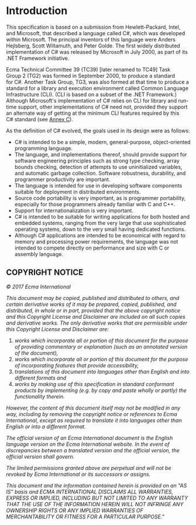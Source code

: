 # Introduction

This specification is based on a submission from Hewlett-Packard, Intel, and Microsoft, that described a language called C#, which was developed within Microsoft. The principal inventors of this language were Anders Hejlsberg, Scott Wiltamuth, and Peter Golde. The first widely distributed implementation of C# was released by Microsoft in July 2000, as part of its .NET Framework initiative.

Ecma Technical Committee 39 (TC39) \[later renamed to TC49\] Task Group 2 (TG2) was formed in September 2000, to produce a standard for C#. Another Task Group, TG3, was also formed at that time to produce a standard for a library and execution environment called Common Language Infrastructure (CLI). (CLI is based on a subset of the .NET Framework.) Although Microsoft's implementation of C# relies on CLI for library and run-time support, other implementations of C# need not, provided they support an alternate way of getting at the minimum CLI features required by this C# standard (see [Annex C](standard-library.md#annex-c-standard-library)).

As the definition of C# evolved, the goals used in its design were as follows:

- C# is intended to be a simple, modern, general-purpose, object-oriented programming language.
- The language, and implementations thereof, should provide support for software engineering principles such as strong type checking, array bounds checking, detection of attempts to use uninitialized variables, and automatic garbage collection. Software robustness, durability, and programmer productivity are important.
- The language is intended for use in developing software components suitable for deployment in distributed environments.
- Source code portability is very important, as is programmer portability, especially for those programmers already familiar with C and C++.
- Support for internationalization is very important.
- C# is intended to be suitable for writing applications for both hosted and embedded systems, ranging from the very large that use sophisticated operating systems, down to the very small having dedicated functions.
- Although C# applications are intended to be economical with regard to memory and processing power requirements, the language was not intended to compete directly on performance and size with C or assembly language.

## COPYRIGHT NOTICE

*© 2017 Ecma International*

*This document may be copied, published and distributed to others, and certain derivative works of it may be prepared, copied, published, and distributed, in whole or in part, provided that the above copyright notice and this Copyright License and Disclaimer are included on all such copies and derivative works. The only derivative works that are permissible under this Copyright License and Disclaimer are:*

1. *works which incorporate all or portion of this document for the purpose of providing commentary or explanation (such as an annotated version of the document),*
1. *works which incorporate all or portion of this document for the purpose of incorporating features that provide accessibility,*
1. *translations of this document into languages other than English and into different formats and*
1. *works by making use of this specification in standard conformant products by implementing (e.g. by copy and paste wholly or partly) the functionality therein.*

*However, the content of this document itself may not be modified in any way, including by removing the copyright notice or references to Ecma International, except as required to translate it into languages other than English or into a different format.*

*The official version of an Ecma International document is the English language version on the Ecma International website. In the event of discrepancies between a translated version and the official version, the official version shall govern.*

*The limited permissions granted above are perpetual and will not be revoked by Ecma International or its successors or assigns.*

*This document and the information contained herein is provided on an "AS IS" basis and ECMA INTERNATIONAL DISCLAIMS ALL WARRANTIES, EXPRESS OR IMPLIED, INCLUDING BUT NOT LIMITED TO ANY WARRANTY THAT THE USE OF THE INFORMATION HEREIN WILL NOT INFRINGE ANY OWNERSHIP RIGHTS OR ANY IMPLIED WARRANTIES OF MERCHANTABILITY OR FITNESS FOR A PARTICULAR PURPOSE."*
